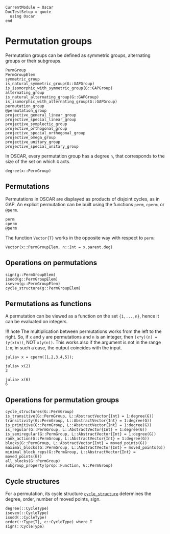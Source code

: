 ```@meta
CurrentModule = Oscar
DocTestSetup = quote
  using Oscar
end
```

# Permutation groups

Permutation groups can be defined as symmetric groups, alternating groups or their subgroups.

```@docs
PermGroup
PermGroupElem
symmetric_group
is_natural_symmetric_group(G::GAPGroup)
is_isomorphic_with_symmetric_group(G::GAPGroup)
alternating_group
is_natural_alternating_group(G::GAPGroup)
is_isomorphic_with_alternating_group(G::GAPGroup)
permutation_group
@permutation_group
projective_general_linear_group
projective_special_linear_group
projective_symplectic_group
projective_orthogonal_group
projective_special_orthogonal_group
projective_omega_group
projective_unitary_group
projective_special_unitary_group
```

In OSCAR, every permutation group has a degree `n`, that corresponds to the size of the set on which `G` acts.

```@docs
degree(x::PermGroup)
```

## Permutations

Permutations in OSCAR are displayed as products of disjoint cycles, as in GAP. An explicit permutation can be built using the functions `perm`, `cperm`, or `@perm`.

```@docs
perm
cperm
@perm
```

The function `Vector{T}` works in the opposite way with respect to `perm`:
```@docs
Vector(x::PermGroupElem, n::Int = x.parent.deg)
```

## Operations on permutations

```@docs
sign(g::PermGroupElem)
isodd(g::PermGroupElem)
iseven(g::PermGroupElem)
cycle_structure(g::PermGroupElem)
```

## Permutations as functions
A permutation can be viewed as a function on the set `{1,...,n}`, hence it can be evaluated on integers.

!!! note
    The multiplication between permutations works from the left to the right. So, if `x` and `y` are permutations and `n` is an integer, then `(x*y)(n) = (y(x(n))`, NOT `x(y(n))`.
    This works also if the argument is not in the range `1:n`; in such a case, the output coincides with the input.

```jldoctest
julia> x = cperm([1,2,3,4,5]);

julia> x(2)
3

julia> x(6)
6
```

## Operations for permutation groups

```@docs
cycle_structures(G::PermGroup)
is_transitive(G::PermGroup, L::AbstractVector{Int} = 1:degree(G))
transitivity(G::PermGroup, L::AbstractVector{Int} = 1:degree(G))
is_primitive(G::PermGroup, L::AbstractVector{Int} = 1:degree(G))
is_regular(G::PermGroup, L::AbstractVector{Int} = 1:degree(G))
is_semiregular(G::PermGroup, L::AbstractVector{Int} = 1:degree(G))
rank_action(G::PermGroup, L::AbstractVector{Int} = 1:degree(G))
blocks(G::PermGroup, L::AbstractVector{Int} = moved_points(G))
maximal_blocks(G::PermGroup, L::AbstractVector{Int} = moved_points(G))
minimal_block_reps(G::PermGroup, L::AbstractVector{Int} = moved_points(G))
all_blocks(G::PermGroup)
subgroup_property(prop::Function, G::PermGroup)
```

## Cycle structures

For a permutation, its cycle structure [`cycle_structure`](@ref)
determines the degree, order, number of moved points, sign.

```@docs
degree(::CycleType)
iseven(::CycleType)
isodd(::CycleType)
order(::Type{T}, c::CycleType) where T
sign(::CycleType)
```
